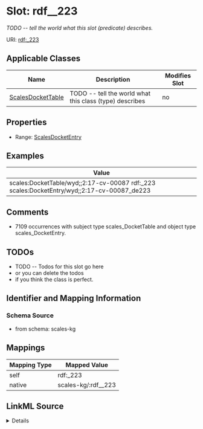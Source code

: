 

# Slot: rdf__223


_TODO -- tell the world what this slot (predicate) describes._





URI: [rdf:_223](http://www.w3.org/1999/02/22-rdf-syntax-ns#_223)



<!-- no inheritance hierarchy -->





## Applicable Classes

| Name | Description | Modifies Slot |
| --- | --- | --- |
| [ScalesDocketTable](../classes/ScalesDocketTable.md) | TODO -- tell the world what this class (type) describes |  no  |







## Properties

* Range: [ScalesDocketEntry](../classes/ScalesDocketEntry.md)






## Examples

| Value |
| --- |
| scales:DocketTable/wyd;;2:17-cv-00087 rdf:_223 scales:DocketEntry/wyd;;2:17-cv-00087_de223 |

## Comments

* 7109 occurrences with subject type scales_DocketTable and object type scales_DocketEntry.

## TODOs

* TODO -- Todos for this slot go here
* or you can delete the todos
* if you think the class is perfect.

## Identifier and Mapping Information







### Schema Source


* from schema: scales-kg




## Mappings

| Mapping Type | Mapped Value |
| ---  | ---  |
| self | rdf:_223 |
| native | scales-kg/:rdf__223 |




## LinkML Source

<details>
```yaml
name: rdf__223
description: TODO -- tell the world what this slot (predicate) describes.
todos:
- TODO -- Todos for this slot go here
- or you can delete the todos
- if you think the class is perfect.
comments:
- 7109 occurrences with subject type scales_DocketTable and object type scales_DocketEntry.
examples:
- value: scales:DocketTable/wyd;;2:17-cv-00087 rdf:_223 scales:DocketEntry/wyd;;2:17-cv-00087_de223
from_schema: scales-kg
rank: 1000
slot_uri: rdf:_223
alias: rdf__223
domain_of:
- scales_DocketTable
range: scales_DocketEntry

```
</details>